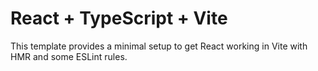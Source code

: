 # React + TypeScript + Vite
This template provides a minimal setup to get React working in Vite with HMR and some ESLint rules.

